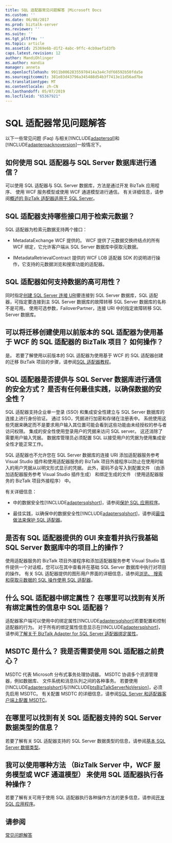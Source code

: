 ```yaml
---
title: SQL 适配器常见问题解答 |Microsoft Docs
ms.custom: ''
ms.date: 06/08/2017
ms.prod: biztalk-server
ms.reviewer: ''
ms.suite: ''
ms.tgt_pltfrm: ''
ms.topic: article
ms.assetid: 25369e6b-d1f2-4abc-9ffc-4cb9aef1d3fb
caps.latest.revision: 12
author: MandiOhlinger
ms.author: mandia
manager: anneta
ms.openlocfilehash: 9911b00628355970414a3a4c7df66592b50fda5e
ms.sourcegitcommit: 381e83d43796a345488d54b3f7413e11d56ad7be
ms.translationtype: MT
ms.contentlocale: zh-CN
ms.lasthandoff: 05/07/2019
ms.locfileid: "65367921"
---
```

# <a name="sql-adapter-faqs"></a>SQL 适配器常见问题解答
以下一些常见问题 (Faq) 与相关[!INCLUDE[adaptersql](../../includes/adaptersql-md.md)]和[!INCLUDE[adapterpacknoversion](../../includes/adapterpacknoversion-md.md)]一般情况下。  
  
## <a name="how-can-i-use-the-sql-adapter-to-communicate-with-the-sql-server-database"></a>如何使用 SQL 适配器与 SQL Server 数据库进行通信？  
 可以使用 SQL 适配器与 SQL Server 数据库，方法是通过开发 BizTalk 应用程序、 使用 WCF 服务模型或使用 WCF 通道模型进行通信。 有关详细信息，请参阅[概述的 BizTalk 适配器适用于 SQL Server](../../adapters-and-accelerators/adapter-sql/overview-of-biztalk-adapter-for-sql-server.md)。  
  
## <a name="what-interfaces-are-supported-by-the-sql-adapter-for-retrieving-metadata"></a>SQL 适配器支持哪些接口用于检索元数据？  
 SQL 适配器为检索元数据支持两个接口：  
  
-   MetadataExchange WCF 提供的。 WCF 提供了元数据交换终结点的所有 WCF 绑定，它允许客户端从 SQL Server 数据库中获取元数据。  
  
-   IMetadataRetrievalContract 提供的 WCF LOB 适配器 SDK 的说明进行操作，它支持的元数据浏览和搜索功能的适配器。  
  
## <a name="how-does-the-sql-adapter-support-high-availability-of-data"></a>SQL 适配器如何支持数据的高可用性？  
 同时指定[创建 SQL Server 连接 URI](../../adapters-and-accelerators/adapter-sql/create-the-sql-server-connection-uri.md)要连接到 SQL Server 数据库，SQL 适配器，可指定要连接到主 SQL Server 数据库的故障转移 SQL Server 数据库的名称不是可用。 使用可选参数，FailoverPartner，连接 URI 中的指定故障转移 SQL Server 数据库。  
  
## <a name="can-i-migrate-biztalk-projects-created-using-the-previous-version-of-the-sql-adapter-to-use-the-wcf-based-sql-adapter-how"></a>可以将迁移创建使用以前版本的 SQL 适配器为使用基于 WCF 的 SQL 适配器的 BizTalk 项目？ 如何操作？  
 是。 若要了解使用以前版本的 SQL 适配器为使用基于 WCF 的 SQL 适配器创建的迁移 BizTalk 项目的步骤，请参阅[SQL 适配器教程](../../adapters-and-accelerators/adapter-sql/sql-adapter-tutorials.md)。  
  
## <a name="does-the-sql-adapter-provide-a-secure-way-of-communicating-with-the-sql-server-database--are-there-any-best-practices-to-ensure-security-of-data"></a>SQL 适配器是否提供与 SQL Server 数据库进行通信的安全方式？  是否有任何最佳实践，以确保数据的安全性？  
 SQL 适配器支持企业单一登录 (SSO) 和集成安全性建立与 SQL Server 数据库的连接上进行身份验证。 通过 SSO，凭据进行加密和存储在注册表中。 系统使用这些凭据来确定而不是要求用户输入其位置可能会看到这些功能由未经授权的参与者访问权限。 集成的安全性使用登录用户的凭据来访问 SQL server。 这还消除了需要用户输入凭据。 数据库管理员必须配置 SQL 以接受用户的凭据为使用集成安全性才能正常工作。  
  
 SQL 适配器也不允许您在 SQL Server 数据库的连接 URI 添加适配器服务参考 Visual Studio 插件和使用适配器服务的 BizTalk 项目外接程序以防止在使用时输入的用户凭据从以明文形式显示的凭据。 此外，密码不会写入到配置文件 （由添加适配器服务参考 Visual Studio 插件生成） 和绑定生成的文件 （使用适配器服务的 BizTalk 项目外接程序） 中。  
  
 有关详细信息：  
  
- 中的数据安全性[!INCLUDE[adaptersqlshort](../../includes/adaptersqlshort-md.md)]，请参阅[保护 SQL 应用程序](../../adapters-and-accelerators/adapter-sql/secure-your-sql-applications.md)。  
  
- 最佳实践，以确保中的数据安全性[!INCLUDE[adaptersqlshort](../../includes/adaptersqlshort-md.md)]，请参阅[最佳做法来保护 SQL 适配器](../../adapters-and-accelerators/adapter-sql/best-practices-to-secure-the-sql-adapter.md)。  
  
## <a name="is-there-a-gui-provided-by-the-sql-adapter-to-view-and-perform-operations-on-the-artifacts-in-my-underlying-sql-server-database"></a>是否有 SQL 适配器提供的 GUI 来查看并执行我基础 SQL Server 数据库中的项目上的操作？  
 使用适配器服务的 BizTalk 项目外接程序和添加适配器服务参考 Visual Studio 插件提供一个对话框，您可以在其中查看并在基础 SQL Server 数据库中执行对项目的操作。 有关 SQL 适配器提供的图形用户界面的详细信息，请参阅[浏览、 搜索和获取元数据的 SQL 操作使用 SQL 适配器](../../adapters-and-accelerators/adapter-sql/browse-search-and-get-metadata-for-sql-operations-using-the-sql-adapter.md)。  
  
## <a name="what-are-binding-properties-in-the-sql-adapter-where-can-i-find-information-about-all-the-binding-properties-in-sql-adapter"></a>什么 SQL 适配器中绑定属性？ 在哪里可以找到有关所有绑定属性的信息中 SQL 适配器？  
 适配器客户端可以使用中的绑定属性[!INCLUDE[adaptersqlshort](../../includes/adaptersqlshort-md.md)]若要配置和控制适配器的行为。 对于所有的绑定属性信息显示在[!INCLUDE[adaptersqlshort](../../includes/adaptersqlshort-md.md)]，请参阅[了解关于 BizTalk Adapter for SQL Server 适配器绑定属性](../../adapters-and-accelerators/adapter-sql/read-about-the-biztalk-adapter-for-sql-server-adapter-binding-properties.md)。  
  
## <a name="what-is-msdtc-do-i-need-to-bother-about-it-before-using-sql-adapter"></a>MSDTC 是什么？ 我是否需要使用 SQL 适配器之前费心？  
 MSDTC 代表 Microsoft 分布式事务处理协调器。 MSDTC 协调多个资源管理器，例如数据库、 文件系统和消息队列之间的各种事务。 若要使用[!INCLUDE[adaptersqlshort](../../includes/adaptersqlshort-md.md)]与[!INCLUDE[btsBizTalkServerNoVersion](../../includes/btsbiztalkservernoversion-md.md)]，必须先启用 MSDTC。 有关配置 MSDTC 的详细信息，请参阅[SQL Server 和适配器客户端上配置 MSDTC](../../adapters-and-accelerators/adapter-sql/configure-msdtc-on-sql-server-and-adapter-client.md)。  
  
## <a name="where-can-i-find-information-about-the-sql-server-data-types-that-are-supported-in-the-sql-adapter"></a>在哪里可以找到有关 SQL 适配器支持的 SQL Server 数据类型的信息？  
 若要了解有关 SQL 适配器支持的 SQL Server 数据类型的信息，请参阅[基本 SQL Server 数据类型](../../adapters-and-accelerators/adapter-sql/basic-sql-server-data-types.md)。  
  
## <a name="which-approach-biztalk-server-wcf-service-model-or-wcf-channel-model-can-i-use-to-perform-various-operations-using-the-sql-adapter"></a>我可以使用哪种方法 （BizTalk Server 中，WCF 服务模型或 WCF 通道模型） 来使用 SQL 适配器执行各种操作？  
 若要了解有关可用于使用 SQL 适配器执行各种操作方法的更多信息，请参阅[开发 SQL 应用程序](../../adapters-and-accelerators/adapter-sql/develop-your-sql-applications.md)。  
  
 
## <a name="see-also"></a>请参阅  
 [常见问题解答](../../adapters-and-accelerators/frequently-asked-questions-for-the-biztalk-adapter-pack.md)
 